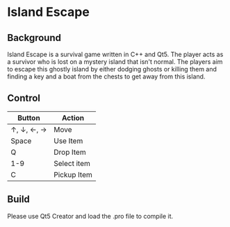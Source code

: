 # Island Escape


## Background 
Island Escape is a survival game written in C++ and Qt5. The player acts as a survivor who is lost on a mystery island that isn't normal. The players aim to escape this ghostly island by either dodging ghosts or killing them and finding a key and a boat from the chests to get away from this island.


## Control


| Button                        | Action                                                         |
|-------------------------------|----------------------------------------------------------------|
| ↑, ↓, ←, →                    | Move                                                           |
| Space                         | Use Item                                                       |
| Q                             | Drop Item                                                      |
| 1-9                           | Select item                                                    |
| C                             | Pickup Item                                                    |

## Build
Please use Qt5 Creator and load the .pro file to compile it.
